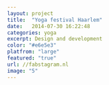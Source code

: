 ```yaml
---
layout: project
title:  "Yoga festival Haarlem"
date:   2014-07-30 16:22:48
categories: yoga
excerpt: Design and development
color: "#e6e5e3"
platfrom: "large"
featured: "true"
url: //fabstagram.nl
image: "5"
---
```

